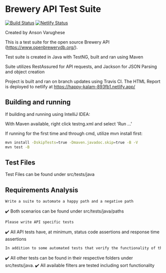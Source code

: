 # Brewery API Test Suite
[![Build Status](https://travis-ci.org/avarugh1/brewerytestsuite.svg?branch=master)](https://travis-ci.org/avarugh1/brewerytestsuite)
[![Netlify Status](https://api.netlify.com/api/v1/badges/91a59f32-c5f9-43ae-bf79-10afa1ed317d/deploy-status)](https://app.netlify.com/sites/happy-kalam-893fb1/deploys)

Created by Anson Varughese

This is a test suite for the open source Brewery API (https://www.openbrewerydb.org/). 

Test suite is created in Java with TestNG, built and ran using Maven

Suite utilizes RestAssured for API requests, and Jackson for JSON Parsing and object creation

Project is built and ran on branch updates using Travis CI. 
The HTML Report is deployed to netlify at https://happy-kalam-893fb1.netlify.app/

## Building and running

If building and running using IntelliJ IDEA:

With Maven available, right click testng.xml and select 'Run ...'

If running for the first time and through cmd, utilize mvn install first:
```bash
mvn install -DskipTests=true -Dmaven.javadoc.skip=true -B -V
mvn test -B
```

## Test Files

Test Files can be found under src/tests/java

## Requirements Analysis

```bash
Write a suite to automate a happy path and a negative path
```
:heavy_check_mark: Both scenarios can be found under src/tests/java/paths
```bash
Please write API specific tests
```
:heavy_check_mark: All API tests have, at minimum, status code assertions and response time assertions
```bash
In addition to some automated tests that verify the functionality of the search bar, auto suggester
```
:heavy_check_mark: All other tests can be found in their respective folders under src/tests/java. 
:heavy_check_mark: All available filters are tested including sort functionality